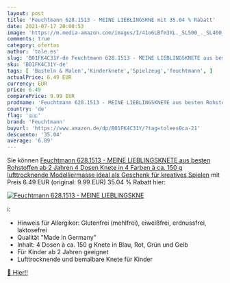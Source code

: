 ```yaml
---
layout: post
title: 'Feuchtmann 628.1513 - MEINE LIEBLINGSKNE mit 35.04 % Rabatt'
date: 2021-07-17 20:00:53
image: 'https://m.media-amazon.com/images/I/41o6LBfm3XL._SL500_._SL400_.jpg'
comments: true
category: ofertas
author: 'tole.es'
slug: 'B01FK4C31Y-de Feuchtmann 628.1513 - MEINE LIEBLINGSKNETE aus besten...'
sku: 'B01FK4C31Y-de'
tags: [ 'Basteln & Malen','Kinderknete','Spielzeug','feuchtmann', ]
actualPrice: 6.49 EUR
currency: EUR
price: 6.49
comparePrice: 9.99 EUR
prodname: 'Feuchtmann 628.1513 - MEINE LIEBLINGSKNETE aus besten Rohstoffen  ab 2 Jahren  4 Dosen Knete in 4 Farben à ca. 150 g  lufttrocknende Modelliermasse  ideal als Geschenk für kreatives Spielen'
country: 'de'
flag: '🇩🇪'
brand: 'Feuchtmann'
buyurl: 'https://www.amazon.de/dp/B01FK4C31Y/?tag=tolees0ca-21'
descuento: '35.04'
average: '6.89'
---
```


Sie können [Feuchtmann 628.1513 - MEINE LIEBLINGSKNETE aus besten Rohstoffen  ab 2 Jahren  4 Dosen Knete in 4 Farben à ca. 150 g  lufttrocknende Modelliermasse  ideal als Geschenk für kreatives Spielen](https://www.amazon.de/dp/B01FK4C31Y/?tag=tolees0ca-21) mit Preis 6.49 EUR (original: 9.99 EUR) 35.04 % Rabatt hier:

[![Feuchtmann 628.1513 - MEINE LIEBLINGSKNE](https://m.media-amazon.com/images/I/41o6LBfm3XL._SL500_._SL400_.jpg)](https://www.amazon.de/dp/B01FK4C31Y/?tag=tolees0ca-21)

ℹ️:

- Hinweis für Allergiker: Glutenfrei (mehlfrei), eiweißfrei, erdnussfrei, laktosefrei
- Qualität "Made in Germany"
- Inhalt: 4 Dosen à ca. 150 g Knete in Blau, Rot, Grün und Gelb
- Für Kinder ab 2 Jahren geeignet
- Lufttrocknende und bemalbare Knete für Kinder

[🛒 Hier!!](https://www.amazon.de/dp/B01FK4C31Y/?tag=tolees0ca-21)
